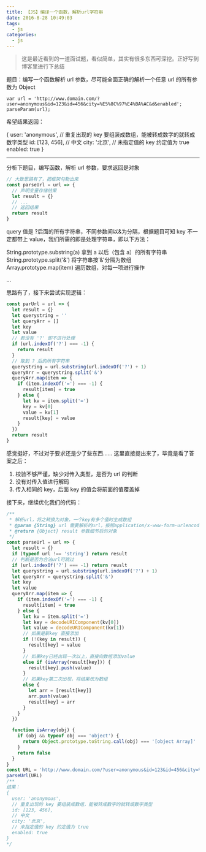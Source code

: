 ```yaml
---
title: 【JS】编译一个函数，解析url字符串
date: 2016-8-28 10:49:03
tags: 
  - js
categories: 
  - js
---
```


> 这是最近看到的一道面试题，看似简单，其实有很多东西可深挖。正好写到博客里进行下总结

<!-- more -->

题目：编写一个函数解析 url 参数，尽可能全面正确的解析一个任意 url 的所有参数为 Object

    var url = 'http://www.domain.com/?user=anonymous&id=123&id=456&city=%E5%8C%97%E4%BA%AC&d&enabled';
    parseParam(url);

希望结果返回：

 {
user: 'anonymous',
// 重复出现的 key 要组装成数组，能被转成数字的就转成数字类型
id: [123, 456],
// 中文
city: '北京',
// 未指定值的 key 约定值为 true
enabled: true
}

---

分析下题目，编写函数，解析 url 参数，要求返回是对象

```js
// 大致思路有了，把框架勾勒出来
const parseUrl = url => {
  // 声明变量存储结果
  let result = {}
  // ...
  // 返回结果
  return result
}
```

query 值是 ?后面的所有字符串，不同参数间以&为分隔，根据题目可知 key 不一定都带上 value，我们所需的即是处理字符串，即以下方法：

String.prototype.substring(a) 拿到 a 以后（包含 a）的所有字符串
String.prototype.split('&') 将字符串按'&'分隔为数组
Array.prototype.map(item) 遍历数组，对每一项进行操作

...

思路有了，接下来尝试实现逻辑：

```js
const parUrl = url => {
  let result = {}
  let querystring = ''
  let queryArr = []
  let key
  let value
  // 若没有 '?' 即不进行处理
  if (url.indexOf('?') === -1) {
    return result
  }
  // 取到 ? 后的所有字符串
  querystring = url.substring(url.indexOf('?') + 1)
  queryArr = querystring.split('&')
  queryArr.map(item => {
    if (item.indexOf('=') === -1) {
      result[item] = true
    } else {
      let kv = item.split('=')
      key = kv[0]
      value = kv[1]
      result[key] = value
    }
  })
  return result
}
```

感觉挺好，不过对于要求还是少了些东西…… 这里直接提出来了，毕竟是看了答案之后：

1. 校验不够严谨，缺少对传入类型，是否为 url 的判断
2. 没有对传入值进行解码
3. 传入相同的 key，后面 key 的值会将前面的值覆盖掉

接下来，继续优化我们的代码：

```js
/**
 * 解析url，将之转换为对象，一个key有多个值时生成数组
 * @param {String} url 需要解析的url，按照application/x-www-form-urlencode编码
 * @return {Object} result 参数细节后的对象
 */
const parseUrl = url => {
  let result = {}
  if (typeof url !== 'string') return result
  // 判断是否为合法url可跳过
  if (url.indexOf('?') === -1) return reuslt
  let querystring = url.substring(url.indexOf('?') + 1)
  let queryArr = querystring.split('&')
  let key
  let value
  queryArr.map(item => {
    if (item.indexOf('=') === -1) {
      result[item] = true
    } else {
      let kv = item.split('=')
      let key = decodeURIComponent(kv[0])
      let value = decodeURIComponent(kv[1])
      // 如果是新key 直接添加
      if (!(key in result)) {
        result[key] = value
      }
      // 如果key已经出现一次以上，直接向数组添加value
      else if (isArray(result[key])) {
        result[key].push(value)
      }
      // 如果key第二次出现，将结果改为数组
      else {
        let arr = [result[key]]
        arr.push(value)
        result[key] = arr
      }
    }
  })

  function isArray(obj) {
    if (obj && typeof obj === 'object') {
      return Object.prototype.toString.call(obj) === '[object Array]'
    }
    return false
  }
}
const URL = 'http://www.domain.com/?user=anonymous&id=123&id=456&city=%E5%8C%97%E4%BA%AC&d&enabled'
parseUrl(URL)
/**
结果：
{
  user: 'anonymous',
  // 重复出现的 key 要组装成数组，能被转成数字的就转成数字类型
  id: [123, 456], 
  // 中文
  city: '北京', 
  // 未指定值的 key 约定值为 true
  enabled: true
}
*/
```

